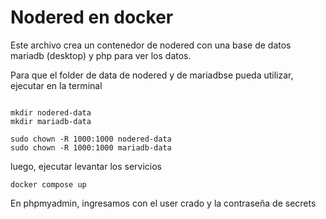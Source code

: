 # Nodered en docker 

Este archivo crea un contenedor de nodered  con una base de datos mariadb (desktop) y php para ver los datos. 
 
Para que el folder de data de nodered y de mariadbse pueda utilizar, ejecutar en la terminal

```

mkdir nodered-data
mkdir mariadb-data

sudo chown -R 1000:1000 nodered-data
sudo chown -R 1000:1000 mariadb-data
```

luego, ejecutar levantar los servicios

```
docker compose up
```


En phpmyadmin, ingresamos con el user crado y la contraseña de secrets